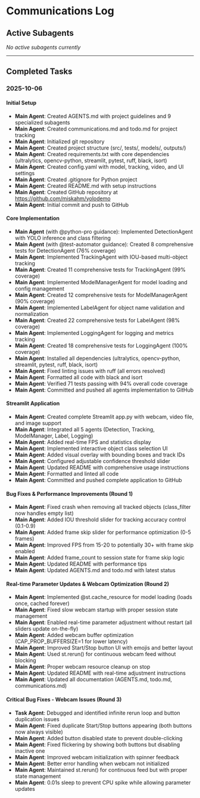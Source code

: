 # Communications Log

## Active Subagents

*No active subagents currently*

---

## Completed Tasks

### 2025-10-06

#### Initial Setup
- **Main Agent**: Created AGENTS.md with project guidelines and 9 specialized subagents
- **Main Agent**: Created communications.md and todo.md for project tracking
- **Main Agent**: Initialized git repository
- **Main Agent**: Created project structure (src/, tests/, models/, outputs/)
- **Main Agent**: Created requirements.txt with core dependencies (ultralytics, opencv-python, streamlit, pytest, ruff, black, isort)
- **Main Agent**: Created config.yaml with model, tracking, video, and UI settings
- **Main Agent**: Created .gitignore for Python project
- **Main Agent**: Created README.md with setup instructions
- **Main Agent**: Created GitHub repository at https://github.com/miskahm/yolodemo
- **Main Agent**: Initial commit and push to GitHub

#### Core Implementation
- **Main Agent** (with @python-pro guidance): Implemented DetectionAgent with YOLO inference and class filtering
- **Main Agent** (with @test-automator guidance): Created 8 comprehensive tests for DetectionAgent (76% coverage)
- **Main Agent**: Implemented TrackingAgent with IOU-based multi-object tracking
- **Main Agent**: Created 11 comprehensive tests for TrackingAgent (99% coverage)
- **Main Agent**: Implemented ModelManagerAgent for model loading and config management
- **Main Agent**: Created 12 comprehensive tests for ModelManagerAgent (90% coverage)
- **Main Agent**: Implemented LabelAgent for object name validation and normalization
- **Main Agent**: Created 22 comprehensive tests for LabelAgent (98% coverage)
- **Main Agent**: Implemented LoggingAgent for logging and metrics tracking
- **Main Agent**: Created 18 comprehensive tests for LoggingAgent (100% coverage)
- **Main Agent**: Installed all dependencies (ultralytics, opencv-python, streamlit, pytest, ruff, black, isort)
- **Main Agent**: Fixed linting issues with ruff (all errors resolved)
- **Main Agent**: Formatted all code with black and isort
- **Main Agent**: Verified 71 tests passing with 94% overall code coverage
- **Main Agent**: Committed and pushed all agents implementation to GitHub

#### Streamlit Application
- **Main Agent**: Created complete Streamlit app.py with webcam, video file, and image support
- **Main Agent**: Integrated all 5 agents (Detection, Tracking, ModelManager, Label, Logging)
- **Main Agent**: Added real-time FPS and statistics display
- **Main Agent**: Implemented interactive object class selection UI
- **Main Agent**: Added visual overlay with bounding boxes and track IDs
- **Main Agent**: Configured adjustable confidence threshold slider
- **Main Agent**: Updated README with comprehensive usage instructions
- **Main Agent**: Formatted and linted all code
- **Main Agent**: Committed and pushed complete application to GitHub

#### Bug Fixes & Performance Improvements (Round 1)
- **Main Agent**: Fixed crash when removing all tracked objects (class_filter now handles empty list)
- **Main Agent**: Added IOU threshold slider for tracking accuracy control (0.1-0.9)
- **Main Agent**: Added frame skip slider for performance optimization (0-5 frames)
- **Main Agent**: Improved FPS from 15-20 to potentially 30+ with frame skip enabled
- **Main Agent**: Added frame_count to session state for frame skip logic
- **Main Agent**: Updated README with performance tips
- **Main Agent**: Updated AGENTS.md and todo.md with latest status

#### Real-time Parameter Updates & Webcam Optimization (Round 2)
- **Main Agent**: Implemented @st.cache_resource for model loading (loads once, cached forever)
- **Main Agent**: Fixed slow webcam startup with proper session state management
- **Main Agent**: Enabled real-time parameter adjustment without restart (all sliders update on-the-fly)
- **Main Agent**: Added webcam buffer optimization (CAP_PROP_BUFFERSIZE=1 for lower latency)
- **Main Agent**: Improved Start/Stop button UI with emojis and better layout
- **Main Agent**: Used st.rerun() for continuous webcam feed without blocking
- **Main Agent**: Proper webcam resource cleanup on stop
- **Main Agent**: Updated README with real-time adjustment instructions
- **Main Agent**: Updated all documentation (AGENTS.md, todo.md, communications.md)

#### Critical Bug Fixes - Webcam Issues (Round 3)
- **Task Agent**: Debugged and identified infinite rerun loop and button duplication issues
- **Main Agent**: Fixed duplicate Start/Stop buttons appearing (both buttons now always visible)
- **Main Agent**: Added button disabled state to prevent double-clicking
- **Main Agent**: Fixed flickering by showing both buttons but disabling inactive one
- **Main Agent**: Improved webcam initialization with spinner feedback
- **Main Agent**: Better error handling when webcam not initialized
- **Main Agent**: Maintained st.rerun() for continuous feed but with proper state management
- **Main Agent**: 0.01s sleep to prevent CPU spike while allowing parameter updates
